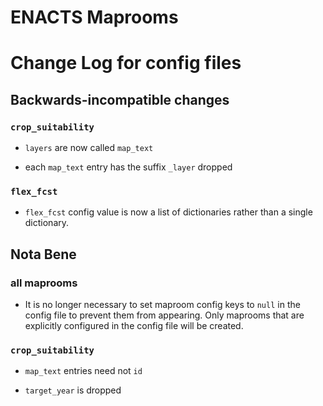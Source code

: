 # ENACTS Maprooms

# Change Log for config files

## Backwards-incompatible changes

### `crop_suitability`

* `layers` are now called `map_text`

* each `map_text` entry has the suffix `_layer` dropped

### `flex_fcst`

* `flex_fcst` config value is now a list of dictionaries rather than a single dictionary.

## Nota Bene

### all maprooms

* It is no longer necessary to set maproom config keys to `null` in the config file to prevent them from appearing. Only maprooms that are explicitly configured in the config file will be created.

### `crop_suitability`

* `map_text` entries need not `id`

* `target_year` is dropped
